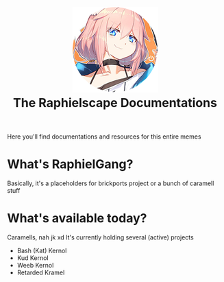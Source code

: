 <h1 align="center">
  <br>
  <img src="yeet.png" alt="yeet">
  <br>
  The Raphielscape Documentations
  <br>
  <br>
</h1>

Here you'll find documentations and resources for this entire memes

What's RaphielGang?
==========

Basically, it's a placeholders for brickports project or a bunch of caramell stuff

What's available today?
==========

Caramells, nah jk xd It's currently holding several (active) projects

  - Bash (Kat) Kernol
  - Kud Kernol
  - Weeb Kernol
  - Retarded Kramel
